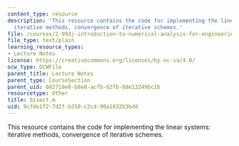 ```yaml
---
content_type: resource
description: 'This resource contains the code for implementing the linear systems:
  iterative methods, convergence of iterative schemes.'
file: /courses/2-993j-introduction-to-numerical-analysis-for-engineering-13-002j-spring-2005/9cfde1f27d2fb250c2cd90a1832b3bdd_bisect.m
file_type: text/plain
learning_resource_types:
- Lecture Notes
license: https://creativecommons.org/licenses/by-nc-sa/4.0/
ocw_type: OCWFile
parent_title: Lecture Notes
parent_type: CourseSection
parent_uid: 0d2719e8-b8e8-acfb-62fb-88e13249bc1b
resourcetype: Other
title: bisect.m
uid: 9cfde1f2-7d2f-b250-c2cd-90a1832b3bdd
---
```

This resource contains the code for implementing the linear systems: iterative methods, convergence of iterative schemes.